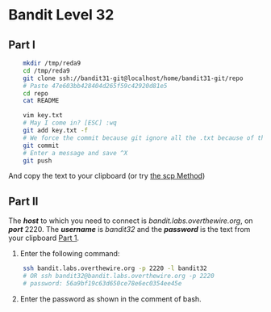 # Bandit Level 32
## Part I

```bash
    mkdir /tmp/reda9
    cd /tmp/reda9
    git clone ssh://bandit31-git@localhost/home/bandit31-git/repo
    # Paste 47e603bb428404d265f59c42920d81e5
    cd repo
    cat README
```
```bash
    vim key.txt
    # May I come in? [ESC] :wq
    git add key.txt -f
    # We force the commit because git ignore all the .txt because of the configuration in '.gitignore'
    git commit
    # Enter a message and save ^X
    git push
```

And copy the text to your clipboard (or try [the scp Method](https://github.com/Reda-BELHAJ/OverTheWire/blob/main/Bandit/Bandit0-9/Level1.md#part-i))
## Part II

The ***host*** to which you need to connect is *bandit.labs.overthewire.org*, on ***port*** 2220. The ***username*** is *bandit32* and the ***password*** is the text from your clipboard [Part 1](https://github.com/Reda-BELHAJ/OverTheWire/blob/main/Bandit/Bnadit21-34/Level32.md#part-i). 

1. Enter the following command:  

```bash
	ssh bandit.labs.overthewire.org -p 2220 -l bandit32
	# OR ssh bandit32@bandit.labs.overthewire.org -p 2220
	# password: 56a9bf19c63d650ce78e6ec0354ee45e
```
2. Enter the password as shown in the comment of bash.
